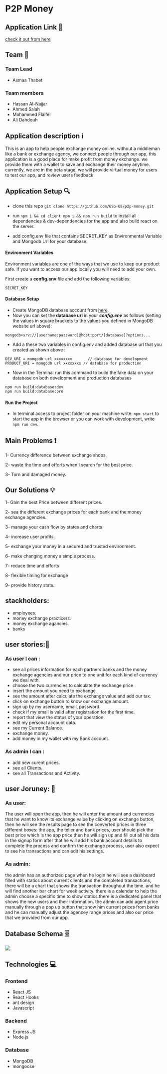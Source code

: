 # P2P Money

## Application Link :link:

[check it out from here](https://herokuapp.com/)

## Team :busts_in_silhouette:

### Team Lead

- Asmaa Thabet

### Team members

- Hassan Al-Najjar
- Ahmed Salah
- Mohammed Flaifel
- Ali Dahdouh

## Application description :information_source:

This is an app to help people exchange money online. without a middleman like a bank or exchange agency, we connect people through our app, this application is a good place for make profit from money exchange. we provide them with a wallet to save and exchange their money anytime.
currently, we are in the beta stage, we will provide virtual money for users to test our app, and review users feedback.

## Application Setup :mag:

- clone this repo
  `git clone https://github.com/GSG-G8/p2p-money.git`

- run `npm i && cd client npm i && npm run build` to install all dependencies & dev-dependencies for the app and also build react on the server.

- add config.env file that contains SECRET_KEY as Environmental Variable and Mongodb Url for your database.

#### Environment Variables

Environment variables are one of the ways that we use to keep our product safe. If you want to access our app locally you will need to add your own.

First create a **config.env** file and add the following variables:

```
SECRET_KEY
```

#### Database Setup

- Create MongoDB database account from [here](https://account.mongodb.com/account/register).
- Now you can set the **database url** in your ***config.env*** as follows (setting the values in square brackets to the values you defined in MongoDB website url above):


`mongodb+srv://[username:password]@host:port/[database]?options...`

- Add a these two variables in config.env and added database url that you created as shown above :

```
DEV_URI = mongodb url xxxxxxxx       // database for development
PRODUCT_URI = mongodb url xxxxxxxx // database for production

```

- Now in the Terminal run this command to build the fake data on your database on both development and production databases 

```
npm run build:database:dev
npm run build:database:pro

```

#### Run the Project

- In terminal access to project folder on your machine write: `npm start` to start the app in the browser or you can work with development, write `npm run dev`.

## Main Problems :heavy_exclamation_mark:

1- Currency difference between exchange shops.

2- waste the time and efforts when I search for the best price.

3- Torn and damaged money.

## Our Solutions :bulb:

1- Gain the best Price between different prices.

2- sea the different exchange prices for each bank and the money exchange agencies.

3- manage your cash flow by states and charts.

4- increase user profits.

5- exchange your money in a secured and trusted environment.

6- make changing money a simple process.

7- reduce time and efforts

8- flexible timing for exchange

9- provide history stats.

## stackholders:

- employees.
- money exchange practicers.
- money exchange agancies.
- banks

## user stories::bookmark_tabs:

### As user I can :

- see all prices information for each partners banks and the money exchange agencies and our price to one unit for each kind of currency we deal with.
- choose the two currencies to calculate the exchange price
- insert the amount you need to exchange
- see the amount after calculate the exchange value and add our tax.
- click on exchange button to know our exchange amount.
- sign up by my username, email, password.
- check if my email is valid after registration for the first time.
- report that view the status of your operation.
- edit my personal account data.
- see my Current Balance.
- exchange money.
- add money in my wallet with my Bank account.

### As admin I can :

- add new curent prices.
- see all Clients.
- see all Transactions and Activity.

## user Joruney: :train2:

### As user:

The user will open the app, then he will enter the amount and currencies that he want to know its exchange value by clicking on exchange button, then he will see the results page to see the converted prices in three different boxes: the app, the teller and bank prices, user should pick the best price which is the app price then he will sign up and fill out all his data in the signup form after that he will add his bank account details to complete the process and confirm the exchange process, user also expect to see his transactions and can edit his settings.

### As admin:

the admin has an authorized page when he login he will see a dashboard filled with statics about current clients and the completed transactions, there will be a chart that shows the transaction throughout the time.
and he will find another bar chart for week activity. there is a calendar to help the admin choose a specific time to show statics.there is a dedicated panel that shows the new users and their information.
the admin can add agent price manually through a pop up button that show him current prices from banks and he can manually adjust the agencey range prices and also our price that we provided from our app.

## Database Schema :file_cabinet:

![](https://i.imgur.com/k9UYklZ.png)

## Technologies :computer:

### Frontend

- React JS
- React Hooks
- ant design
- Javascript

### Backend

- Express JS
- Node js

### Database

- MongoDB
- mongoose
